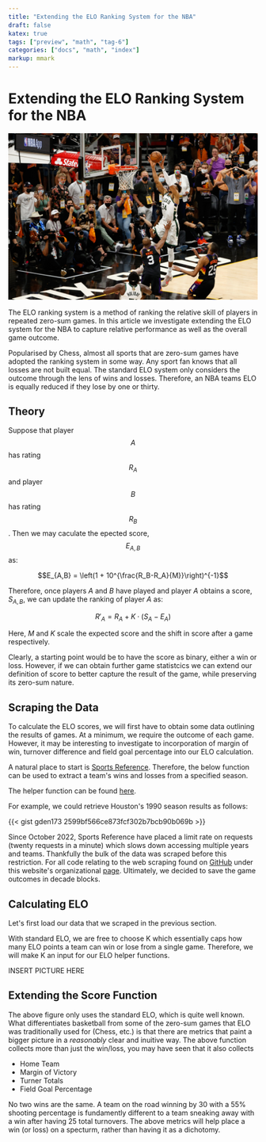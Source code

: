 ```yaml
---
title: "Extending the ELO Ranking System for the NBA"
draft: false 
katex: true
tags: ["preview", "math", "tag-6"]
categories: ["docs", "math", "index"]
markup: mmark
---
```


# Extending the ELO Ranking System for the NBA

<div style="text-align: center;">
<img src="../media/images/nba_giannis.png" alt="NBA" width="700"/>
</div>

The ELO ranking system is a method of ranking the relative skill of players in repeated zero-sum games. In this article we investigate extending the ELO system for the NBA to capture relative performance as well as the overall game outcome.

Popularised by Chess, almost all sports that are zero-sum games have adopted the ranking system in some way. Any sport fan knows that all losses are not built equal.  The standard ELO system only considers the outcome through the lens of wins and losses. Therefore, an NBA teams ELO is equally reduced if they lose by one or thirty.

## Theory

Suppose that player $$A$$ has rating $$R_A$$ and player $$B$$ has rating $$R_B$$. Then we may caculate the epected score, $$E_{A,B}$$ as:

$$E_{A,B} = \left(1 + 10^{\frac{R_B-R_A}{M}}\right)^{-1}$$

Therefore, once players $A$ and $B$ have played and player $A$ obtains a score, $S_{A,B}$, we can update the ranking of player $A$ as:

$$R'_A = R_A + K \cdot (S_A - E_A) $$

Here, $M$ and $K$ scale the expected score and the shift in score after a game respectively. 

Clearly, a starting point would be to have the score as binary, either a win or loss. However, if we can obtain further game statistcics we can extend our definition of score to better capture the result of the game, while preserving its zero-sum nature. 

## Scraping the Data

To calculate the ELO scores, we will first have to obtain some data outlining the results of games. At a minimum, we require the outcome of each game. However, it may be interesting to investigate to incorporation of margin of win, turnover difference and field goal percentage into our ELO calculation. 

A natural place to start is [Sports Reference](https://www.sports-reference.com/). Therefore, the below function can be used to extract a team's wins and losses from a specified season.

<script 
src="https://emgithub.com/embed-v2.js?target=https%3A%2F%2Fgithub.com%2Fjacaranda-analytics%2FNBA-ELO%2Fblob%2Fmain%2Fwordpress-examples%2Fget_team_stats_me.py&style=github-dark&type=code&showBorder=on&showLineNumbers=on&showFileMeta=on&showFullPath=on&showCopy=on&fetchFromJsDelivr=on.md">
</script>

The helper function can be found [here](https://github.com/jacaranda-analytics/NBA-ELO/blob/main/src/functions.py).

For example, we could retrieve Houston's 1990 season results as follows:
<script src="https://gist.github.com/gden173/2599bf566ce873fcf302b7bcb90b069b.js"></script>
{{< gist gden173   2599bf566ce873fcf302b7bcb90b069b >}}

Since October 2022, Sports Reference have placed a limit rate on requests (twenty requests in a minute) which slows down accessing multiple years and teams. Thankfully the bulk of the data was scraped before this restriction. For all code relating to the web scraping found on [GitHub](https://github.com/jacaranda-analytics/NBA-ELO/blob/main/src/nba-extract.ipynb) under this website's organizational [page](https://github.com/jacaranda-analytics). Ultimately, we decided to save the game outcomes in decade blocks.

## Calculating ELO

Let's first load our data that we scraped in the previous section.

<script
 src="https://emgithub.com/embed-v2.js?target=https%3A%2F%2Fgithub.com%2Fjacaranda-analytics%2FNBA-ELO%2Fblob%2Fmain%2Fwordpress-examples%2Fload-data.py&style=github-dark&type=code&showBorder=on&showLineNumbers=on&showFileMeta=on&showFullPath=on&showCopy=on&fetchFromJsDelivr=on.md">
 </script>

With standard ELO, we are free to choose K which essentially caps how many ELO points a team can win or lose from a single game. Therefore, we will make K an input for our ELO helper functions. 

<script 
src="https://emgithub.com/embed-v2.js?target=https%3A%2F%2Fgithub.com%2Fjacaranda-analytics%2FNBA-ELO%2Fblob%2Fmain%2Fwordpress-examples%2Finitialise-elo.py&style=github-dark&type=code&showBorder=on&showLineNumbers=on&showFileMeta=on&showFullPath=on&showCopy=on&fetchFromJsDelivr=on.md">
</script>


INSERT PICTURE HERE

## Extending the Score Function

The above figure only uses the standard ELO, which is quite well known. What differentiates basketball from some of the zero-sum games that ELO was traditionally used for (Chess, etc.) is that there are metrics that paint a bigger picture in a *reasonably* clear and inuitive way. The above function collects more than just the win/loss, you may have seen that it also collects

- Home Team
- Margin of Victory
- Turner Totals 
- Field Goal Percentage

No two wins are the same. A team on the road winning by 30 with a 55% shooting percentage is fundamently different to a team sneaking away with a win after having 25 total turnovers. The above metrics will help place a win (or loss) on a specturm, rather than having it as a dichotomy. 
